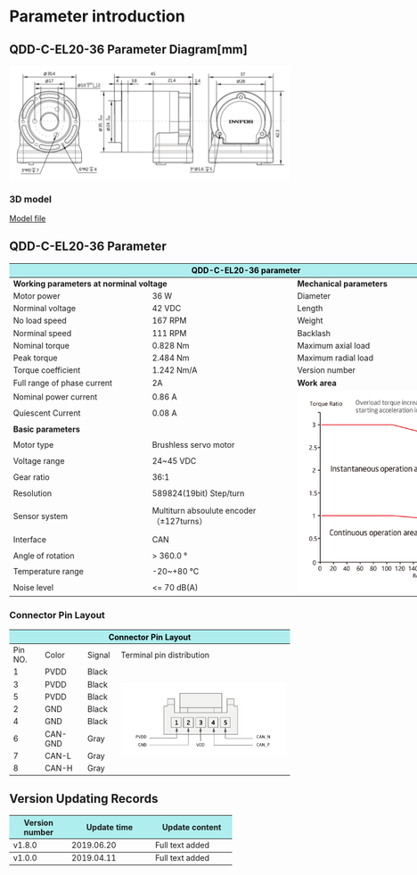 # Parameter introduction 
## QDD-C-EL20-36 Parameter Diagram[mm]
![QDD-C-EL20-36]( ../img/Qdd_C_EL20_36_v1_8sanshitu.png ) 
### 3D model 
[Model file]( ../img/QDD-C-EL20-36_v1_8.step.zip )


## QDD-C-EL20-36 Parameter
<table style="width:850px"><thead><tr><th colspan="4" style="background: PaleTurquoise; color: black;">QDD-C-EL20-36 parameter</th></tr></thead><tbody><tr><td colspan="2" width=60%><b>Working parameters at norminal voltage</b></td><td colspan="2" width=40%><b>Mechanical parameters</b></td></tr><tr><td>Motor power</td><td>36 W</td><td>Diameter</td><td>35mm</td></tr><tr><td>Norminal voltage</td><td>42 VDC</td><td>Length</td><td>45mm</td></tr><tr><td>No load speed</td><td>167 RPM</td><td>Weight</td><td>79.7 g</td></tr><tr><td>Norminal speed</td><td>111 RPM</td><td>Backlash</td><td> Arc min</td></tr><tr><td>Nominal torque</td><td>0.828 Nm</td><td>Maximum axial load</td><td>200 N</td></tr><tr><td>Peak torque</td><td>2.484 Nm</td><td>Maximum radial load</td><td>  800 N</td></tr><tr><td>Torque coefficient</td><td>1.242 Nm/A</td><td>Version number</td><td>v1.8</td></tr><tr><td>Full range of phase current</td><td>2A</td><td colspan="2"><b>Work area</b></td></tr><tr><td>Nominal power current</td><td>0.86 A</td><td colspan="2" rowspan="15"><img src="../img/QDD-NE30-36quxian.png" style="width:300px"></td></tr><tr><td>Quiescent Current</td><td>0.08 A</td></tr><tr><td colspan="2"><b>Basic parameters</b></td></tr><tr><td>Motor type</td><td>
Brushless servo motor</td></tr><tr><td>Voltage range</td><td>24~45 VDC</td></tr><tr><td>Gear ratio</td><td>36:1</td></tr><tr><td>Resolution</td><td>589824(19bit) Step/turn</td></tr><tr><td>Sensor system</td><td>Multiturn absoulute encoder</br>（±127turns）</td></tr><tr><td>Interface</td><td>CAN</td></tr><tr><td>Angle of rotation</td><td>> 360.0 °</td></tr><tr><td>Temperature range</td><td>-20~+80 °C</td></tr><tr><td>Noise level</td><td><= 70 dB(A)</td></tr></tbody></table>


### Connector Pin Layout
<table class="tableizer-table">
<thead><tr class="tableizer-firstrow"><th colspan="4" style="background: PaleTurquoise; color: black;width:800px">Connector Pin Layout</th></tr></thead><tbody><tr><td>Pin NO.</td><td>Color</td><td>Signal</td><td>Terminal pin distribution</td></tr><tr><td>1</td><td>PVDD</td><td>Black</td><td rowspan="9"><img src="../img/配线2-3.png" style="width:450px"></td></tr><tr><td>3</td><td>PVDD</td><td>Black</td></tr><tr><td>5</td><td>PVDD</td><td>Black</td></tr><tr><td>2</td><td>GND</td><td>Black</td></tr><tr><td>4</td><td>GND</td><td>Black</td></tr><tr><td>6</td><td>CAN-GND</td><td>Gray</td></tr><tr><td>7</td><td>CAN-L</td><td>Gray</td></tr><tr><td>8</td><td>CAN-H</td><td>Gray</td></tr></tbody></table>


## Version Updating Records


<table style="width:400px"><thead><tr style="background:PaleTurquoise"><th style="width:100px">Version number</th><th style="width:150px">Update time</th><th style="width:150px">Update content</th></tr></thead><tbody><tr><td>v1.8.0</td><td>2019.06.20</td><td>Full text added</th></tr></thead><tbody><tr><td>v1.0.0</td><td>2019.04.11</td><td>Full text added</td></tbody></table>
